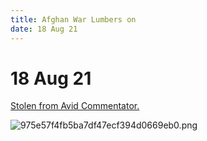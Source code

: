 ```yaml
---
title: Afghan War Lumbers on
date: 18 Aug 21
---
```


# 18 Aug 21

[Stolen from Avid Commentator.](https://twitter.com/AvidCommentator/status/1427849651588194317?s=20)


![975e57f4fb5ba7df47ecf394d0669eb0.png]({attach}975e57f4fb5ba7df47ecf394d0669eb0.png)
